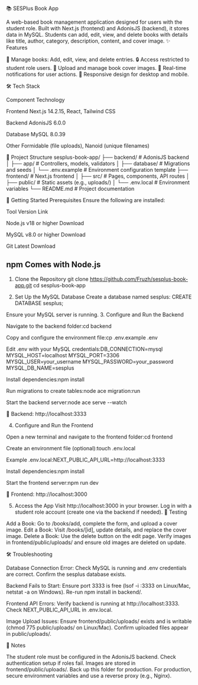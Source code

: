 📚 SESPlus Book App

A web-based book management application designed for users with the student role. Built with Next.js (frontend) and AdonisJS (backend), it stores data in MySQL. Students can add, edit, view, and delete books with details like title, author, category, description, content, and cover image.
✨ Features

📖 Manage books: Add, edit, view, and delete entries.
🔒 Access restricted to student role users.
📸 Upload and manage book cover images.
🔔 Real-time notifications for user actions.
📱 Responsive design for desktop and mobile.

🛠️ Tech Stack



Component
Technology



Frontend
Next.js 14.2.15, React, Tailwind CSS


Backend
AdonisJS 6.0.0


Database
MySQL 8.0.39


Other
Formidable (file uploads), Nanoid (unique filenames)


📂 Project Structure
sesplus-book-app/
├── backend/           # AdonisJS backend
│   ├── app/           # Controllers, models, validators
│   ├── database/      # Migrations and seeds
│   └── .env.example   # Environment configuration template
├── frontend/          # Next.js frontend
│   ├── src/           # Pages, components, API routes
│   ├── public/        # Static assets (e.g., uploads/)
│   └── .env.local     # Environment variables
└── README.md          # Project documentation

🚀 Getting Started
Prerequisites
Ensure the following are installed:



Tool
Version
Link



Node.js
v18 or higher
Download


MySQL
v8.0 or higher
Download


Git
Latest
Download


npm
Comes with Node.js
-


1. Clone the Repository
git clone https://github.com/Fruzh/sesplus-book-app.git
cd sesplus-book-app

2. Set Up the MySQL Database
Create a database named sesplus:
CREATE DATABASE sesplus;

Ensure your MySQL server is running.
3. Configure and Run the Backend

Navigate to the backend folder:cd backend


Copy and configure the environment file:cp .env.example .env

Edit .env with your MySQL credentials:DB_CONNECTION=mysql
MYSQL_HOST=localhost
MYSQL_PORT=3306
MYSQL_USER=your_username
MYSQL_PASSWORD=your_password
MYSQL_DB_NAME=sesplus


Install dependencies:npm install


Run migrations to create tables:node ace migration:run


Start the backend server:node ace serve --watch

🔗 Backend: http://localhost:3333

4. Configure and Run the Frontend

Open a new terminal and navigate to the frontend folder:cd frontend


Create an environment file (optional):touch .env.local

Example .env.local:NEXT_PUBLIC_API_URL=http://localhost:3333


Install dependencies:npm install


Start the frontend server:npm run dev

🔗 Frontend: http://localhost:3000

5. Access the App
Visit http://localhost:3000 in your browser. Log in with a student role account (create one via the backend if needed).
🧪 Testing

Add a Book: Go to /books/add, complete the form, and upload a cover image.
Edit a Book: Visit /books/[id], update details, and replace the cover image.
Delete a Book: Use the delete button on the edit page.
Verify images in frontend/public/uploads/ and ensure old images are deleted on update.

🛠️ Troubleshooting

Database Connection Error:
Check MySQL is running and .env credentials are correct.
Confirm the sesplus database exists.


Backend Fails to Start:
Ensure port 3333 is free (lsof -i :3333 on Linux/Mac, netstat -a on Windows).
Re-run npm install in backend/.


Frontend API Errors:
Verify backend is running at http://localhost:3333.
Check NEXT_PUBLIC_API_URL in .env.local.


Image Upload Issues:
Ensure frontend/public/uploads/ exists and is writable (chmod 775 public/uploads/ on Linux/Mac).
Confirm uploaded files appear in public/uploads/.



📝 Notes

The student role must be configured in the AdonisJS backend. Check authentication setup if roles fail.
Images are stored in frontend/public/uploads/. Back up this folder for production.
For production, secure environment variables and use a reverse proxy (e.g., Nginx).
